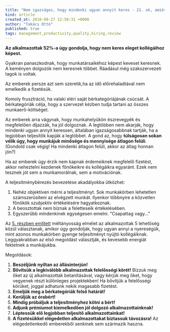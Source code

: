 ```yaml
---
title: "Nem igazságos, hogy mindenki ugyan annyit keres - 21. ok, amiért utálják a főnököt"
kind: article
created_at: 2010-09-27 12:50:31 +0000
author: "Takács Ottó"
published: true
tags: management,productivity,quality,hiring,review
---
```

__Az alkalmazottak 52%-a úgy gondolja, hogy nem keres eleget kollégáihoz képest.__

<!--break-->
Gyakran panaszkodnak, hogy munkatársaikéhoz képest keveset keresnek. A keményen dolgozók nem keresnek többet. Ráadásul még szakszervezeti tagok is voltak.

Az emberek persze azt sem szeretik,ha az idő előrehaladtával nem emelkedik a fizetésük.

Komoly frusztráció, ha valaki eléri saját bérkategóriájának csúcsát. A bérkategóriák célja, hogy a szervezet kézben tudja tartani az összes munkaerő-költséget.

Az emberek arra vágynak, hogy  munkahelyükön észrevegyék és megfelelően díjazzák, ha jól dolgoznak. A legtöbben nem akarják, hogy mindenki ugyan annyit keressen, általában igazságosabbnak tartják, ha a legjobban teljesítők kapják a legtöbbet. A gond az, hogy **túlságosan sokan vélik úgy, hogy munkájuk minősége és mennyisége átlagon felüli**. (Gondold csak végig! Ha mindenki átlagon felüli, akkor az átlag honnan jön?)

Ha az emberek úgy érzik nem kapnak érdemeiknek megfelelő fizetést, akkor neheztelni kezdenek főnökeikre és kollégáikra egyaránt. Ezek nem tesznek jót sem a munkamorálnak, sem a motivációnak.

A teljesítménybérezés bevezetése  akadályokba ütközhet:

1. Nehéz objektíven mérni a teljesítményt. Sok munkakörben lehetetlen számszerűsíteni az elvégzett munkát. Ilyenkor többnyire a közvetlen főnökök _szubjektív_ értékelésére hagyatkoznak.
2. A beosztottak nem bíznak a feletteseik értékelésében.
3. Egyszerűbb mindenkinek egységesen emelni. "Csapattag vagy..."

Az [5. részben említett](http://www.qualityontime.eu/review/tobbiekkel-kiveteleznek) méltányosság elmélet az alkalmazottak 5 lehetőség közül választanak, amikor úgy gondolják, hogy ugyan annyi a nyereségük, mint azonos munkakörben gyenge teljesítményt nyújtó kollégáiknak. Leggyakrabban az első megoldást választják, és kevesebb energiát fektetnek a munkájukba.

Megoldások:

1. **Beszéljünk nyíltan az állásinterjún!**
2. **Bővítsük a legkiválóbb alkalmazottak felelősségi körét!** Bízzuk meg őket az új alkalmazottak betanításával, vagy kérjük meg őket, hogy vegyenek részt különleges projektekben! Ha bővítjük a felelősségi körüket, joggal adhatunk nekik magasabb fizetést.
3. **Emeljük meg a bérkategóriák felső határát!**
4. **Kerüljük az órabért!**
5. **Mindig próbáljuk a teljesítményhez kötni a bért!**
6. **Adjunk prémiumot kiemelkedően jól dolgozó alkalmazottainknak!**
7. **Léptessük elő legjobban teljesítő alkalmazottainkat!**
8. **A fizetésükkel elégedetlen alkalmazottakat biztassuk távozásra!** Az elégedetlenkedő emberekből senkinek sem származik haszna.

<div class='old-comments'></div>